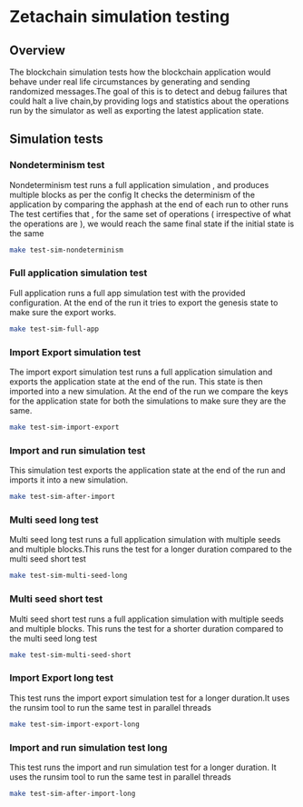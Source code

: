 # Zetachain simulation testing
## Overview
The blockchain simulation tests how the blockchain application would behave under real life circumstances by generating 
and sending randomized messages.The goal of this is to detect and debug failures that could halt a live chain,by providing 
logs and statistics about the operations run by the simulator as well as exporting the latest application state.


## Simulation tests 

### Nondeterminism test
Nondeterminism test runs a full application simulation , and produces multiple blocks as per the config
It checks the determinism of the application by comparing the apphash at the end of each run to other runs
The test certifies that , for the same set of operations ( irrespective of what the operations are ), we would reach the same final state if the initial state is the same
```bash
make test-sim-nondeterminism
```
### Full application simulation test
Full application runs a full app simulation test with the provided configuration.
At the end of the run it tries to export the genesis state to make sure the export works.
```bash
make test-sim-full-app
```
### Import Export simulation test
The import export simulation test runs a full application simulation
and exports the application state at the end of the run.
This state is then imported into a new simulation.
At the end of the run we compare the keys for the application state for both the simulations
to make sure they are the same.
```bash
make test-sim-import-export
```
### Import and run simulation test
This simulation test exports the application state at the end of the run and imports it into a new simulation.
```bash
make test-sim-after-import
```
### Multi seed long test
Multi seed long test runs a full application simulation with multiple seeds and multiple blocks.This runs the test for a longer duration compared to the multi seed short test
```bash
make test-sim-multi-seed-long
```
### Multi seed short test
Multi seed short test runs a full application simulation with multiple seeds and multiple blocks. This runs the test for a shorter duration compared to the multi seed long test
```bash
make test-sim-multi-seed-short
```
### Import Export long test
This test runs the import export simulation test for a longer duration.It uses the runsim tool to run the same test in parallel threads
```bash
make test-sim-import-export-long
```
### Import and run simulation test long
This test runs the import and run simulation test for a longer duration. It uses the runsim tool to run the same test in parallel threads
```bash
make test-sim-after-import-long
```

